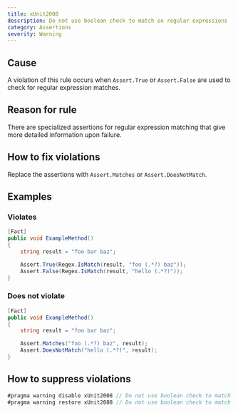 ```yaml
---
title: xUnit2008
description: Do not use boolean check to match on regular expressions
category: Assertions
severity: Warning
---
```


## Cause

A violation of this rule occurs when `Assert.True` or `Assert.False` are used to check for regular expression matches.

## Reason for rule

There are specialized assertions for regular expression matching that give more detailed information upon failure.

## How to fix violations

Replace the assertions with `Assert.Matches` or `Assert.DoesNotMatch`.

## Examples

### Violates

```csharp
[Fact]
public void ExampleMethod()
{
    string result = "foo bar baz";

    Assert.True(Regex.IsMatch(result, "foo (.*?) baz"));
    Assert.False(Regex.IsMatch(result, "hello (.*?)"));
}
```

### Does not violate

```csharp
[Fact]
public void ExampleMethod()
{
    string result = "foo bar baz";

    Assert.Matches("foo (.*?) baz", result);
    Assert.DoesNotMatch("hello (.*?)", result);
}
```

## How to suppress violations

```csharp
#pragma warning disable xUnit2008 // Do not use boolean check to match on regular expressions
#pragma warning restore xUnit2008 // Do not use boolean check to match on regular expressions
```
